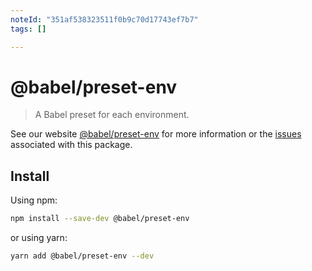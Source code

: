 ```yaml
---
noteId: "351af538323511f0b9c70d17743ef7b7"
tags: []

---
```


# @babel/preset-env

> A Babel preset for each environment.

See our website [@babel/preset-env](https://babeljs.io/docs/babel-preset-env) for more information or the [issues](https://github.com/babel/babel/issues?utf8=%E2%9C%93&q=is%3Aissue+label%3A%22pkg%3A%20preset-env%22+is%3Aopen) associated with this package.

## Install

Using npm:

```sh
npm install --save-dev @babel/preset-env
```

or using yarn:

```sh
yarn add @babel/preset-env --dev
```
